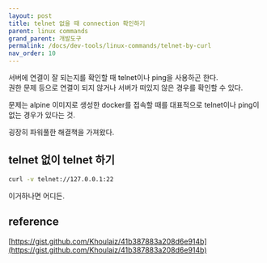 ```yaml
---
layout: post
title: telnet 없을 때 connection 확인하기
parent: linux commands
grand_parent: 개발도구
permalink: /docs/dev-tools/linux-commands/telnet-by-curl
nav_order: 10
---
```


서버에 연결이 잘 되는지를 확인할 때 telnet이나 ping을 사용하곤 한다.  
권한 문제 등으로 연결이 되지 않거나 서버가 떠있지 않은 경우를 확인할 수 있다.

문제는 alpine 이미지로 생성한 docker를 접속할 때를 대표적으로 telnet이나 ping이 없는 경우가 있다는 것.

굉장히 파워풀한 해결책을 가져왔다.

## telnet 없이 telnet 하기

```sh
curl -v telnet://127.0.0.1:22
```

이거하나면 어디든.

## reference

[https://gist.github.com/Khoulaiz/41b387883a208d6e914b](https://gist.github.com/Khoulaiz/41b387883a208d6e914b)  